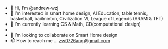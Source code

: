 - 👋 Hi, I’m @andrew-wzj
- 👀 I’m interested in smart home design, AI Education, table tennis, basketball, badminton, Civilization VI, League of Legends (ARAM & TFT)
- 🌱 I’m currently learning CS & Math, CD(computational design)
- 
- 💞️ I’m looking to collaborate on Smart Home design 
- 📫 How to reach me ... zw0726ang@gmail.com

<!---
andrew-wzj/andrew-wzj is a ✨ special ✨ repository because its `README.md` (this file) appears on your GitHub profile.
You can click the Preview link to take a look at your changes.
--->
